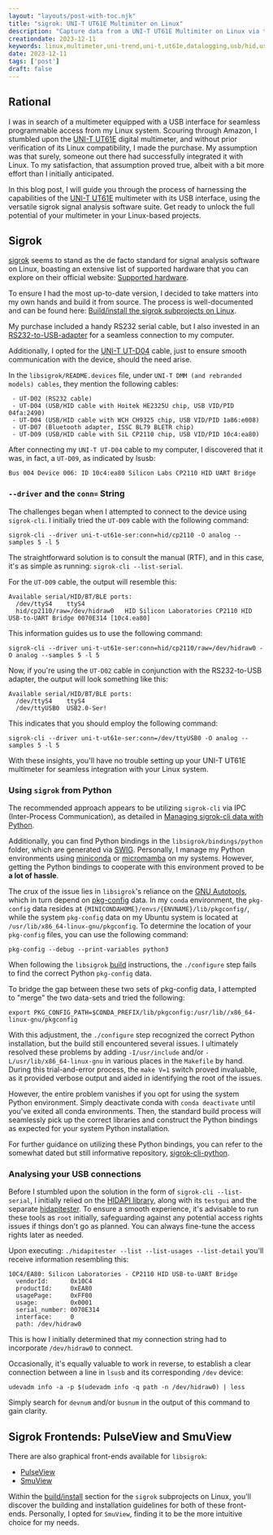 ```yaml
---
layout: "layouts/post-with-toc.njk"
title: "sigrok: UNI-T UT61E Multimiter on Linux"
description: "Capture data from a UNI-T UT61E Multimiter on Linux via the sigrok signal analysis software suite."
creationdate: 2023-12-11
keywords: linux,multimeter,uni-trend,uni-t,ut61e,datalogging,usb/hid,usb/rs232,cp2110-hid-uart-bridge
date: 2023-12-11
tags: ['post']
draft: false
---
```

## Rational

I was in search of a multimeter equipped with a USB interface for seamless programmable access from my Linux system. Scouring through Amazon, I
stumbled upon the [UNI-T UT61E](https://www.amazon.de/UNI-T-Multitester-Gleichstrom-Wechselstrom-Auto-Multimeter/dp/B01M0J5DP7) digital multimeter,
and without prior verification of its Linux compatibility, I made the purchase. My assumption was that surely, someone out there had successfully
integrated it with Linux. To my satisfaction, that assumption proved true, albeit with a bit more effort than I initially anticipated.

In this blog post, I will guide you through the process of harnessing the capabilities of the [UNI-T
UT61E](https://meters.uni-trend.com/download/ut61a-b-c-d-e-user-manual) multimeter with its USB interface, using the versatile sigrok signal analysis
software suite. Get ready to unlock the full potential of your multimeter in your Linux-based projects.


## Sigrok

[sigrok](https://sigrok.org) seems to stand as the de facto standard for signal analysis software on Linux, boasting an extensive list of supported
hardware that you can explore on their official website: [Supported hardware](https://sigrok.org/wiki/Supported_hardware).

To ensure I had the most up-to-date version, I decided to take matters into my own hands and build it from source. The process is well-documented and
can be found here: [Build/install the sigrok subprojects on Linux](https://sigrok.org/wiki/Linux).


My purchase included a handy RS232 serial cable, but I also invested in an [RS232-to-USB-adapter](https://www.amazon.de/gp/product/B07TXJXWJ3) for a
seamless connection to my computer.

Additionally, I opted for the [UNI-T UT-D04](https://de.aliexpress.com/item/4001251602939.html) cable, just to ensure smooth communication with the device, should the need arise.


In the `libsigrok/README.devices` file, under `UNI-T DMM (and rebranded models) cables`, they mention the following cables:

```
 - UT-D02 (RS232 cable)
 - UT-D04 (USB/HID cable with Hoitek HE2325U chip, USB VID/PID 04fa:2490)
 - UT-D04 (USB/HID cable with WCH CH9325 chip, USB VID/PID 1a86:e008)
 - UT-D07 (Bluetooth adapter, ISSC BL79 BLETR chip)
 - UT-D09 (USB/HID cable with SiL CP2110 chip, USB VID/PID 10c4:ea80)
```

After connecting my `UNI-T UT-D04` cable to my computer, I discovered that it was, in fact, a `UT-D09`, as indicated by lsusb:

```
Bus 004 Device 006: ID 10c4:ea80 Silicon Labs CP2110 HID UART Bridge
```

### `--driver` and the `conn=` String

The challenges began when I attempted to connect to the device using `sigrok-cli`. I initially tried the `UT-D09` cable with the following command:

```
sigrok-cli --driver uni-t-ut61e-ser:conn=hid/cp2110 -O analog --samples 5 -l 5
```

The straightforward solution is to consult the manual (RTF), and in this case, it's as simple as running: `sigrok-cli --list-serial`.

For the `UT-D09` cable, the output will resemble this:

```
Available serial/HID/BT/BLE ports:
  /dev/ttyS4    ttyS4
  hid/cp2110/raw=/dev/hidraw0   HID Silicon Laboratories CP2110 HID USB-to-UART Bridge 0070E314 [10c4.ea80]
```

This information guides us to use the following command:

```
sigrok-cli --driver uni-t-ut61e-ser:conn=hid/cp2110/raw=/dev/hidraw0 -O analog --samples 5 -l 5
```

Now, if you're using the `UT-D02` cable in conjunction with the RS232-to-USB adapter, the output will look something like this:

```
Available serial/HID/BT/BLE ports:
  /dev/ttyS4    ttyS4
  /dev/ttyUSB0  USB2.0-Ser!
```

This indicates that you should employ the following command:

```
sigrok-cli --driver uni-t-ut61e-ser:conn=/dev/ttyUSB0 -O analog --samples 5 -l 5
```

With these insights, you'll have no trouble setting up your UNI-T UT61E multimeter for seamless integration with your Linux system.

### Using `sigrok` from Python

The recommended approach appears to be utilizing `sigrok-cli` via IPC (Inter-Process Communication), as detailed in [Managing sigrok-cli data with
Python](https://sigrok.org/wiki/Managing_sigrok-cli_data_with_Python).

Additionally, you can find Python bindings in the `libsigrok/bindings/python` folder, which are generated via
[SWIG](https://www.swig.org). Personally, I manage my Python environments using [miniconda](https://docs.conda.io/projects/miniconda/en/latest) or
[micromamba](https://mamba.readthedocs.io/en/latest/user_guide/micromamba.html) on my systems. However, getting the Python bindings to cooperate with
this environment proved to be **a lot of hassle**.

The crux of the issue lies in `libsigrok`'s reliance on the [GNU
Autotools](https://www.gnu.org/software/autoconf/manual/autoconf-2.63/html_node/index.html), which in turn depend on
[pkg-config](https://www.freedesktop.org/wiki/Software/pkg-config) data. In my `conda` environment, the `pkg-config` data resides at
`{MINICONDAHOME}/envs/{ENVNAME}/lib/pkgconfig/`, while the system `pkg-config` data on my Ubuntu system is located at
`/usr/lib/x86_64-linux-gnu/pkgconfig`. To determine the location of your `pkg-config` files, you can use the following command:

```
pkg-config --debug --print-variables python3
```

When following the `libsigrok` [build](https://sigrok.org/wiki/Linux#libsigrok) instructions, the `./configure` step fails to find the correct Python `pkg-config` data.

To bridge the gap between these two sets of pkg-config data, I attempted to "merge" the two data-sets and tried the following:

```
export PKG_CONFIG_PATH=$CONDA_PREFIX/lib/pkgconfig:/usr/lib//x86_64-linux-gnu/pkgconfig
```

With this adjustment, the `./configure` step recognized the correct Python installation, but the build still encountered several issues. I ultimately
resolved these problems by adding `-I/usr/include` and/or `-L/usr/lib/x86_64-linux-gnu` in various places in the `Makefile` by hand. During this trial-and-error
process, the `make V=1` switch proved invaluable, as it provided verbose output and aided in identifying the root of the issues.

However, the entire problem vanishes if you opt for using the system Python environment. Simply deactivate conda with `conda deactivate` until you've
exited all conda environments. Then, the standard build process will seamlessly pick up the correct libraries and construct the Python bindings as
expected for your system Python installation.

For further guidance on utilizing these Python bindings, you can refer to the somewhat dated but still informative repository, [sigrok-cli-python](https://github.com/martinling/sigrok-cli-python).

### Analysing your USB connections

Before I stumbled upon the solution in the form of `sigrok-cli --list-serial`, I initially relied on the [HIDAPI
library](https://github.com/libusb/hidapi), along with its `testgui` and the separate [hidapitester](https://github.com/todbot/hidapitester). To
ensure a smooth experience, it's advisable to run these tools as `root` initially, safeguarding against any potential access rights issues if things
don't go as planned. You can always fine-tune the access rights later as needed.

Upon executing: `./hidapitester --list --list-usages --list-detail` you'll receive information resembling this:
```
10C4/EA80: Silicon Laboratories - CP2110 HID USB-to-UART Bridge
  vendorId:      0x10C4
  productId:     0xEA80
  usagePage:     0xFF00
  usage:         0x0001
  serial_number: 0070E314
  interface:     0
  path: /dev/hidraw0
```

This is how I initially determined that my connection string had to incorporate `/dev/hidraw0` to connect.

Occasionally, it's equally valuable to work in reverse, to establish a clear connection between a line in `lsusb` and its corresponding `/dev` device:

```
udevadm info -a -p $(udevadm info -q path -n /dev/hidraw0) | less
```

Simply search for `devnum` and/or `busnum` in the output of this command to gain clarity.

## Sigrok Frontends: PulseView and SmuView

There are also graphical front-ends available for `libsigrok`:

* [PulseView](https://sigrok.org/wiki/PulseView)
* [SmuView](https://sigrok.org/wiki/SmuView)

Within the [build/install](https://sigrok.org/wiki/Linux) section for the `sigrok` subprojects on Linux, you'll discover the building and installation
guidelines for both of these front-ends. Personally, I opted for `SmuView`, finding it to be the more intuitive choice for my needs.
